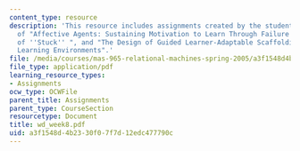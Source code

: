```yaml
---
content_type: resource
description: 'This resource includes assignments created by the students on review
  of "Affective Agents: Sustaining Motivation to Learn Through Failure and a State
  of ''Stuck'' ", and "The Design of Guided Learner-Adaptable Scaffolding in Interactive
  Learning Environments".'
file: /media/courses/mas-965-relational-machines-spring-2005/a3f1548d4b2330f07f7d12edc477790c_wd_week8.pdf
file_type: application/pdf
learning_resource_types:
- Assignments
ocw_type: OCWFile
parent_title: Assignments
parent_type: CourseSection
resourcetype: Document
title: wd_week8.pdf
uid: a3f1548d-4b23-30f0-7f7d-12edc477790c
---
```

